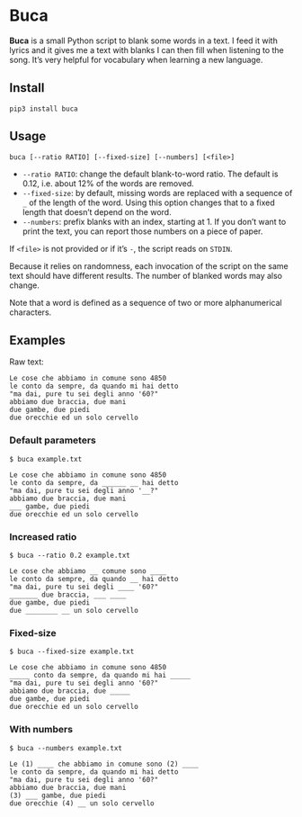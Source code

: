 # Buca

**Buca** is a small Python script to blank some words in a text. I feed it with
lyrics and it gives me a text with blanks I can then fill when listening to the
song. It’s very helpful for vocabulary when learning a new language.

## Install

    pip3 install buca

## Usage

    buca [--ratio RATIO] [--fixed-size] [--numbers] [<file>]

* `--ratio RATIO`: change the default blank-to-word ratio. The default is 0.12,
  i.e. about 12% of the words are removed.
* `--fixed-size`: by default, missing words are replaced with a sequence of `_`
  of the length of the word. Using this option changes that to a fixed length
  that doesn’t depend on the word.
* `--numbers`: prefix blanks with an index, starting at 1. If you don’t want to
  print the text, you can report those numbers on a piece of paper.

If `<file>` is not provided or if it’s `-`, the script reads on `STDIN`.

Because it relies on randomness, each invocation of the script on the same text
should have different results. The number of blanked words may also change.

Note that a word is defined as a sequence of two or more alphanumerical
characters.

## Examples

Raw text:
```
Le cose che abbiamo in comune sono 4850
le conto da sempre, da quando mi hai detto
"ma dai, pure tu sei degli anno '60?"
abbiamo due braccia, due mani
due gambe, due piedi
due orecchie ed un solo cervello
```

### Default parameters

```
$ buca example.txt
```

```
Le cose che abbiamo in comune sono 4850
le conto da sempre, da ______ __ hai detto
"ma dai, pure tu sei degli anno '__?"
abbiamo due braccia, due mani
___ gambe, due piedi
due orecchie ed un solo cervello
```

### Increased ratio

```
$ buca --ratio 0.2 example.txt
```

```
Le cose che abbiamo __ comune sono ____
le conto da sempre, da quando __ hai detto
"ma dai, pure tu sei degli ____ '60?"
_______ due braccia, ___ ____
due gambe, due piedi
due ________ __ un solo cervello
```

### Fixed-size

```
$ buca --fixed-size example.txt
```

```
Le cose che abbiamo in comune sono 4850
_____ conto da sempre, da quando mi hai _____
"ma dai, pure tu sei degli anno '60?"
abbiamo due braccia, due _____
due gambe, due piedi
due orecchie ed un solo cervello
```

### With numbers

```
$ buca --numbers example.txt
```

```
Le (1) ____ che abbiamo in comune sono (2) ____
le conto da sempre, da quando mi hai detto
"ma dai, pure tu sei degli anno '60?"
abbiamo due braccia, due mani
(3) ___ gambe, due piedi
due orecchie (4) __ un solo cervello
```

